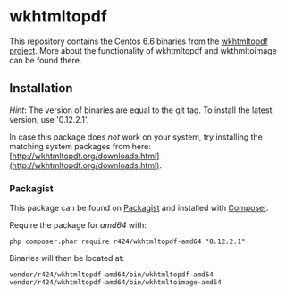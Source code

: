 wkhtmltopdf
================

This repository contains the Centos 6.6 binaries from the [wkhtmltopdf project](http://wkhtmltopdf.org/).
More about the functionality of wkhtmltopdf and wkthmltoimage can be found there.

## Installation

_Hint_:
The version of binaries are equal to the git tag.
To install the latest version, use '0.12.2.1'.

In case this package does _not_ work on your system, try installing the matching system packages from here: [http://wkhtmltopdf.org/downloads.html](http://wkhtmltopdf.org/downloads.html).

### Packagist

This package can be found on [Packagist](http://packagist.org) and installed with [Composer](https://getcomposer.org/).

Require the package for _amd64_ with:

    php composer.phar require r424/wkhtmltopdf-amd64 "0.12.2.1"

Binaries will then be located at:

    vendor/r424/wkhtmltopdf-amd64/bin/wkhtmltopdf-amd64
    vendor/r424/wkhtmltopdf-amd64/bin/wkhtmltoimage-amd64


